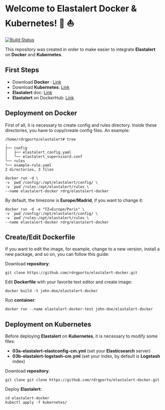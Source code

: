 # Welcome to Elastalert Docker & Kubernetes! :whale: :sailboat:

[![Build Status](https://travis-ci.org/rdrgporto/elastalert-docker.svg?branch=master)](https://travis-ci.org/rdrgporto/elastalert-docker)

This repository was created in order to make easier to integrate **Elastalert** on **Docker** and **Kubernetes**.

## First Steps

* Download **Docker** : [Link](https://docs.docker.com/install/linux/docker-ce/ubuntu/#os-requirements)
* Download **Kubernetes**: [Link](https://kubernetes-v1-4.github.io/)
* **Elastalert** doc: [Link](https://elastalert.readthedocs.io/en/latest/)
* **Elastalert** on DockerHub: [Link](https://hub.docker.com/r/rdrg/elastalert-docker/)

## Deployment on Docker

First of all, it is necessary to create config and rules directory. Inside these directories, you have to copy/create config files. An example:

```
/home/rdrgporto/elastalert# tree
.
├── config
│   ├── elastalert_config.yaml
│   └── elastalert_supervisord.conf
└── rules
└── example-rule.yaml
2 directories, 3 files
```

```
docker run -d \
-v `pwd`/config/:/opt/elastalert/config/ \
-v `pwd`/rules:/opt/elastalert/rules \
--name elastalert-docker rdrg/elastalert-docker
```

By default, the timezone is **Europe/Madrid**, if you want to change it:

```
docker run -d -e "TZ=Europe/Paris" \
-v `pwd`/config/:/opt/elastalert/config/ \
-v `pwd`/rules:/opt/elastalert/rules \
--name elastalert-docker rdrg/elastalert-docker
```

## Create/Edit Dockerfile

If you want to edit the image, for example, change to a new version, install a new package, and so on, you can follow this guide:

Download **repository**:

```
git clone https://github.com/rdrgporto/elastalert-docker.git
```

Edit **Dockerfile** with your favorite text editor and create image:

```
docker build -t john-doe/elastalert-docker
```

Run **container**:

```
docker run --name elastalert-docker-test john-doe/elastalert-docker
```

## Deployment on Kubernetes

Before deploying **Elastalert** on **Kubernetes**, it is necessary to modify some files:

* **03a-elastalert-elastconfig-cm.yml** (set your **Elasticsearch** server)
* **03b-elastalert-logstash-cm.yml** (set your index, by default is **Logstash** index)

Download **repository**:

```
git clone git clone https://github.com/rdrgporto/elastalert-docker.git
```

Deploy **Elastalert**:

```
cd elastalert-docker
kubectl apply -f kubernetes/
```
